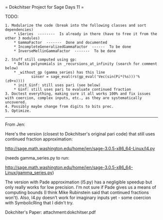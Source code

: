 = Dokchitser Project for Sage Days 11 =


TODO:

    1. Modularize the code (break into the following classes and sort dependencies)
        * LSeries  --------  Is already in there (have to free it from the other 3 modules)
        * GammaFactor  -------  Done and documented
        * IncompleteGeneralizedGammaFactor  ------  To be done
        * InverseMellinGammaFactor  -------  To be done

    2. Stuff still computed using gp:
        * Delta polynomials in _recursions_at_infinity (search for comment below)
        * _without_gp (gamma_series) has this line
                sinser = sage_eval(rs(gp_eval('Vec(sin(Pi*(%s)))'%(z0+x))))
        * init_Ginf: still uses pari (see below)
        * Ginf: still uses pari to evaluate continued fraction
    3. Doctest everything, making sure it all works 100% and fix issues with coercion, complex inputs, etc., as they are systematically uncovered.
    4. Possibly maybe change from digits to bits prec.
    5. Optimize.


-----------------------------------------------------

From Jen:

Here's the version (closest to Dokchitser's original pari code) that
still uses continued fraction approximation:

http://sage.math.washington.edu/home/jen/sage-3.0.5-x86_64-Linux/l4.py

(needs gamma_series.py to run:

http://sage.math.washington.edu/home/jen/sage-3.0.5-x86_64-Linux/gamma_series.py)

The version with Pade approximation (l5.py) has a negligible speedup
but only really works for low precision. I'm not sure if Pade gives us
a means of computing bounds (I think Mike Rubinstein said that
continued fractions won't). Also, l4.py doesn't work for imaginary
inputs yet - some coercion with SymbolicRing that I didn't try.

Dokchiter's Paper: attachment:dokchitser.pdf

